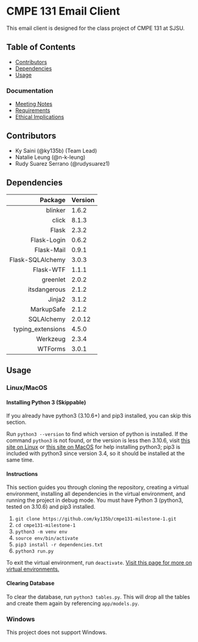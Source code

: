 # CMPE 131 Email Client

This email client is designed for the class project of CMPE 131 at SJSU.

## Table of Contents
- [Contributors](#contributors)
- [Dependencies](#dependencies)
- [Usage](#usage)
### Documentation
- [Meeting Notes](meetings.md)
- [Requirements](requirements.md)
- [Ethical Implications](ethics.md)

## Contributors
- Ky Saini (@ky135b) (Team Lead)
- Natalie Leung (@n-k-leung)
- Rudy Suarez Serrano (@rudysuarez1)

## Dependencies
| Package           | Version|
|------------------:|:-------|
| blinker           | 1.6.2  |
| click             | 8.1.3  |
| Flask             | 2.3.2  |
| Flask-Login       | 0.6.2  |
| Flask-Mail        | 0.9.1  |
| Flask-SQLAlchemy  | 3.0.3  |
| Flask-WTF         | 1.1.1  |
| greenlet          | 2.0.2  |
| itsdangerous      | 2.1.2  |
| Jinja2            | 3.1.2  |
| MarkupSafe        | 2.1.2  |
| SQLAlchemy        | 2.0.12 |
| typing_extensions | 4.5.0  |
| Werkzeug          | 2.3.4  |
| WTForms           | 3.0.1  |

## Usage
### Linux/MacOS
#### Installing Python 3 (Skippable)
If you already have python3 (3.10.6+) and pip3 installed, you can skip this section. 

Run ``python3 --version`` to find which version of python is installed. If the command ``python3`` is not found, or the version is less then 3.10.6, visit [this site on Linux](https://wiki.python.org/moin/BeginnersGuide/Download#Linux) or [this site on MacOS](https://docs.python.org/3/using/mac.html) for help installing python3; pip3 is included with python3 since version 3.4, so it should be installed at the same time.

#### Instructions
This section guides you through cloning the repository, creating a virtual environment, installing all dependencies in the virtual environment, and running the project in debug mode. You must have Python 3 (python3, tested on 3.10.6) and pip3 installed.
1. ``git clone https://github.com/ky135b/cmpe131-milestone-1.git``
2. ``cd cmpe131-milestone-1``
3. ``python3 -m venv env``
4. ``source env/bin/activate``
5. ``pip3 install -r dependencies.txt``
6. ``python3 run.py``

To exit the virtual environment, run ``deactivate``. [Visit this page for more on virtual environments.](https://docs.python.org/3/library/venv.html#module-venv)
#### Clearing Database
To clear the database, run ``python3 tables.py``. This will drop all the tables and create them again by referencing ``app/models.py``.

### Windows
This project does not support Windows.
